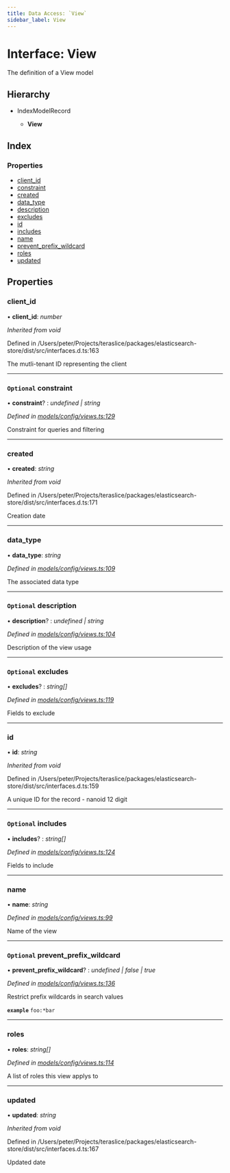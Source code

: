 ```yaml
---
title: Data Access: `View`
sidebar_label: View
---
```


# Interface: View

The definition of a View model

## Hierarchy

* IndexModelRecord

  * **View**

## Index

### Properties

* [client_id](view.md#client_id)
* [constraint](view.md#optional-constraint)
* [created](view.md#created)
* [data_type](view.md#data_type)
* [description](view.md#optional-description)
* [excludes](view.md#optional-excludes)
* [id](view.md#id)
* [includes](view.md#optional-includes)
* [name](view.md#name)
* [prevent_prefix_wildcard](view.md#optional-prevent_prefix_wildcard)
* [roles](view.md#roles)
* [updated](view.md#updated)

## Properties

###  client_id

• **client_id**: *number*

*Inherited from void*

Defined in /Users/peter/Projects/teraslice/packages/elasticsearch-store/dist/src/interfaces.d.ts:163

The mutli-tenant ID representing the client

___

### `Optional` constraint

• **constraint**? : *undefined | string*

*Defined in [models/config/views.ts:129](https://github.com/terascope/teraslice/blob/d2d877b60/packages/data-access/src/models/config/views.ts#L129)*

Constraint for queries and filtering

___

###  created

• **created**: *string*

*Inherited from void*

Defined in /Users/peter/Projects/teraslice/packages/elasticsearch-store/dist/src/interfaces.d.ts:171

Creation date

___

###  data_type

• **data_type**: *string*

*Defined in [models/config/views.ts:109](https://github.com/terascope/teraslice/blob/d2d877b60/packages/data-access/src/models/config/views.ts#L109)*

The associated data type

___

### `Optional` description

• **description**? : *undefined | string*

*Defined in [models/config/views.ts:104](https://github.com/terascope/teraslice/blob/d2d877b60/packages/data-access/src/models/config/views.ts#L104)*

Description of the view usage

___

### `Optional` excludes

• **excludes**? : *string[]*

*Defined in [models/config/views.ts:119](https://github.com/terascope/teraslice/blob/d2d877b60/packages/data-access/src/models/config/views.ts#L119)*

Fields to exclude

___

###  id

• **id**: *string*

*Inherited from void*

Defined in /Users/peter/Projects/teraslice/packages/elasticsearch-store/dist/src/interfaces.d.ts:159

A unique ID for the record - nanoid 12 digit

___

### `Optional` includes

• **includes**? : *string[]*

*Defined in [models/config/views.ts:124](https://github.com/terascope/teraslice/blob/d2d877b60/packages/data-access/src/models/config/views.ts#L124)*

Fields to include

___

###  name

• **name**: *string*

*Defined in [models/config/views.ts:99](https://github.com/terascope/teraslice/blob/d2d877b60/packages/data-access/src/models/config/views.ts#L99)*

Name of the view

___

### `Optional` prevent_prefix_wildcard

• **prevent_prefix_wildcard**? : *undefined | false | true*

*Defined in [models/config/views.ts:136](https://github.com/terascope/teraslice/blob/d2d877b60/packages/data-access/src/models/config/views.ts#L136)*

Restrict prefix wildcards in search values

**`example`** `foo:*bar`

___

###  roles

• **roles**: *string[]*

*Defined in [models/config/views.ts:114](https://github.com/terascope/teraslice/blob/d2d877b60/packages/data-access/src/models/config/views.ts#L114)*

A list of roles this view applys to

___

###  updated

• **updated**: *string*

*Inherited from void*

Defined in /Users/peter/Projects/teraslice/packages/elasticsearch-store/dist/src/interfaces.d.ts:167

Updated date
